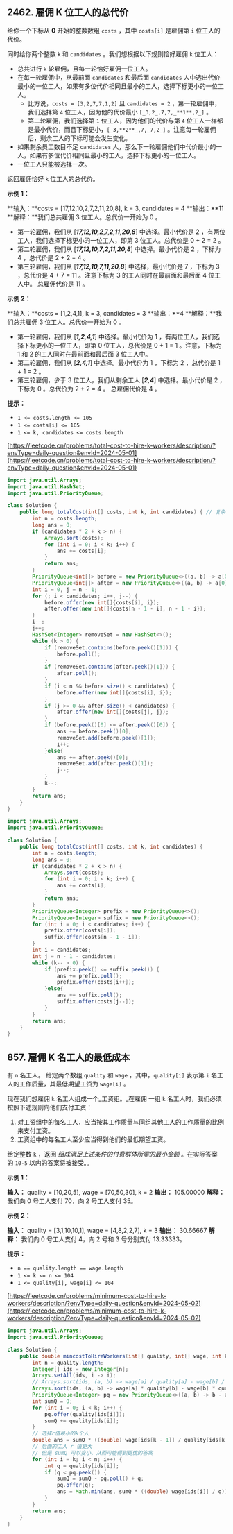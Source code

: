 2462\. 雇佣 K 位工人的总代价
-------------------

给你一个下标从 **0** 开始的整数数组 `costs` ，其中 `costs[i]` 是雇佣第 `i` 位工人的代价。

同时给你两个整数 `k` 和 `candidates` 。我们想根据以下规则恰好雇佣 `k` 位工人：

*   总共进行 `k` 轮雇佣，且每一轮恰好雇佣一位工人。
*   在每一轮雇佣中，从最前面 `candidates` 和最后面 `candidates` 人中选出代价最小的一位工人，如果有多位代价相同且最小的工人，选择下标更小的一位工人。
    *   比方说，`costs = [3,2,7,7,1,2]` 且 `candidates = 2` ，第一轮雇佣中，我们选择第 `4` 位工人，因为他的代价最小 `[_3,2_,7,7,_**1**,2_]` 。
    *   第二轮雇佣，我们选择第 `1` 位工人，因为他们的代价与第 `4` 位工人一样都是最小代价，而且下标更小，`[_3,**2**_,7,_7,2_]` 。注意每一轮雇佣后，剩余工人的下标可能会发生变化。
*   如果剩余员工数目不足 `candidates` 人，那么下一轮雇佣他们中代价最小的一人，如果有多位代价相同且最小的工人，选择下标更小的一位工人。
*   一位工人只能被选择一次。

返回雇佣恰好 `k` 位工人的总代价。

**示例 1：**

**输入：**costs = \[17,12,10,2,7,2,11,20,8\], k = 3, candidates = 4
**输出：**11
**解释：**我们总共雇佣 3 位工人。总代价一开始为 0 。
- 第一轮雇佣，我们从 \[**_17,12,10,2_**,7,**_2,11,20,8_**\] 中选择。最小代价是 2 ，有两位工人，我们选择下标更小的一位工人，即第 3 位工人。总代价是 0 + 2 = 2 。
- 第二轮雇佣，我们从 \[**_17,12,10,7_**,**_2,11,20,8_**\] 中选择。最小代价是 2 ，下标为 4 ，总代价是 2 + 2 = 4 。
- 第三轮雇佣，我们从 \[**_17,12,10,7,11,20,8_**\] 中选择，最小代价是 7 ，下标为 3 ，总代价是 4 + 7 = 11 。注意下标为 3 的工人同时在最前面和最后面 4 位工人中。
  总雇佣代价是 11 。

**示例 2：**

**输入：**costs = \[1,2,4,1\], k = 3, candidates = 3
**输出：**4
**解释：**我们总共雇佣 3 位工人。总代价一开始为 0 。
- 第一轮雇佣，我们从 \[**_1,2,4,1_**\] 中选择。最小代价为 1 ，有两位工人，我们选择下标更小的一位工人，即第 0 位工人，总代价是 0 + 1 = 1 。注意，下标为 1 和 2 的工人同时在最前面和最后面 3 位工人中。
- 第二轮雇佣，我们从 \[**_2,4,1_**\] 中选择。最小代价为 1 ，下标为 2 ，总代价是 1 + 1 = 2 。
- 第三轮雇佣，少于 3 位工人，我们从剩余工人 \[**_2,4_**\] 中选择。最小代价是 2 ，下标为 0 。总代价为 2 + 2 = 4 。
  总雇佣代价是 4 。

**提示：**

*   `1 <= costs.length <= 105`
*   `1 <= costs[i] <= 105`
*   `1 <= k, candidates <= costs.length`

[https://leetcode.cn/problems/total-cost-to-hire-k-workers/description/?envType=daily-question&envId=2024-05-01](https://leetcode.cn/problems/total-cost-to-hire-k-workers/description/?envType=daily-question&envId=2024-05-01)

```java
import java.util.Arrays;
import java.util.HashSet;
import java.util.PriorityQueue;

class Solution {
    public long totalCost(int[] costs, int k, int candidates) { // 复杂的解法
        int n = costs.length;
        long ans = 0;
        if (candidates * 2 + k > n) {
            Arrays.sort(costs);
            for (int i = 0; i < k; i++) {
                ans += costs[i];
            }
            return ans;
        }
        PriorityQueue<int[]> before = new PriorityQueue<>((a, b) -> a[0] - b[0]);
        PriorityQueue<int[]> after = new PriorityQueue<>((a, b) -> a[0] - b[0]);
        int i = 0, j = n - 1;
        for (; i < candidates; i++, j--) {
            before.offer(new int[]{costs[i], i});
            after.offer(new int[]{costs[n - 1 - i], n - 1 - i});
        }
        i--;
        j++;
        HashSet<Integer> removeSet = new HashSet<>();
        while (k > 0) {
            if (removeSet.contains(before.peek()[1])) {
                before.poll();
            }
            if (removeSet.contains(after.peek()[1])) {
                after.poll();
            }
            if (i < n && before.size() < candidates) {
                before.offer(new int[]{costs[i], i});
            }
            if (j >= 0 && after.size() < candidates) {
                after.offer(new int[]{costs[j], j});
            }
            if (before.peek()[0] <= after.peek()[0]) {
                ans += before.peek()[0];
                removeSet.add(before.peek()[1]);
                i++;
            }else{
                ans += after.peek()[0];
                removeSet.add(after.peek()[1]);
                j--;
            }
            k--;
        }
        return ans;
    }
}
```

```java
import java.util.Arrays;
import java.util.PriorityQueue;

class Solution {
    public long totalCost(int[] costs, int k, int candidates) {
        int n = costs.length;
        long ans = 0;
        if (candidates * 2 + k > n) {
            Arrays.sort(costs);
            for (int i = 0; i < k; i++) {
                ans += costs[i];
            }
            return ans;
        }
        PriorityQueue<Integer> prefix = new PriorityQueue<>();
        PriorityQueue<Integer> suffix = new PriorityQueue<>();
        for (int i = 0; i < candidates; i++) {
            prefix.offer(costs[i]);
            suffix.offer(costs[n - 1 - i]);
        }
        int i = candidates;
        int j = n - 1 - candidates;
        while (k-- > 0) {
            if (prefix.peek() <= suffix.peek()) {
                ans += prefix.poll();
                prefix.offer(costs[i++]);
            }else{
                ans += suffix.poll();
                suffix.offer(costs[j--]);
            }
        }
        return ans;
    }
}
```

857\. 雇佣 K 名工人的最低成本
-------------------

有 `n` 名工人。 给定两个数组 `quality` 和 `wage` ，其中，`quality[i]` 表示第 `i` 名工人的工作质量，其最低期望工资为 `wage[i]` 。

现在我们想雇佣 `k` 名工人组成一个_工资组。_在雇佣 一组 `k` 名工人时，我们必须按照下述规则向他们支付工资：

1.  对工资组中的每名工人，应当按其工作质量与同组其他工人的工作质量的比例来支付工资。
2.  工资组中的每名工人至少应当得到他们的最低期望工资。

给定整数 `k` ，返回 _组成满足上述条件的付费群体所需的最小金额_ 。在实际答案的 `10-5` 以内的答案将被接受。。

**示例 1：**

**输入：** quality = \[10,20,5\], wage = \[70,50,30\], k = 2
**输出：** 105.00000
**解释：** 我们向 0 号工人支付 70，向 2 号工人支付 35。

**示例 2：**

**输入：** quality = \[3,1,10,10,1\], wage = \[4,8,2,2,7\], k = 3
**输出：** 30.66667
**解释：** 我们向 0 号工人支付 4，向 2 号和 3 号分别支付 13.33333。

**提示：**

*   `n == quality.length == wage.length`
*   `1 <= k <= n <= 104`
*   `1 <= quality[i], wage[i] <= 104`

[https://leetcode.cn/problems/minimum-cost-to-hire-k-workers/description/?envType=daily-question&envId=2024-05-02](https://leetcode.cn/problems/minimum-cost-to-hire-k-workers/description/?envType=daily-question&envId=2024-05-02)

```java
import java.util.Arrays;
import java.util.PriorityQueue;

class Solution {
    public double mincostToHireWorkers(int[] quality, int[] wage, int k) {
        int n = quality.length;
        Integer[] ids = new Integer[n];
        Arrays.setAll(ids, i -> i);
        // Arrays.sort(ids, (a, b) -> wage[a] / quality[a] - wage[b] / quality[b]);
        Arrays.sort(ids, (a, b) -> wage[a] * quality[b] - wage[b] * quality[a]);
        PriorityQueue<Integer> pq = new PriorityQueue<>((a, b) -> b - a);
        int sumQ = 0;
        for (int i = 0; i < k; i++) {
            pq.offer(quality[ids[i]]);
            sumQ += quality[ids[i]];
        }
        // 选择r值最小的k个人
        double ans = sumQ * ((double) wage[ids[k - 1]] / quality[ids[k - 1]]);
        // 后面的工人 r 值更大
        // 但是 sumQ 可以变小，从而可能得到更优的答案
        for (int i = k; i < n; i++) {
            int q = quality[ids[i]];
            if (q < pq.peek()) {
                sumQ = sumQ - pq.poll() + q;
                pq.offer(q);
                ans = Math.min(ans, sumQ * ((double) wage[ids[i]] / q));
            }
        }
        return ans;
    }
}
```

